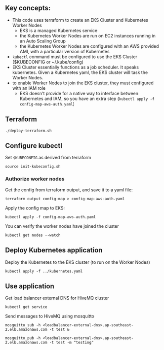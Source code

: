 ## Key concepts:

- This code uses terraform to create an EKS Cluster and Kubernetes Worker Nodes
    - EKS is a managed Kubernetes service
    - the Kubernetes Worker Nodes are run on EC2 instances running in an Auto Scaling Group
    - the Kubernetes Worker Nodes are configured with an AWS provided AMI, with a particular version of Kubernetes
- `kubectl` command must be configured to use the EKS Cluster ($KUBECONFIG or ~/.kube/config)
- EKS Cluster essentially functions as a job scheduler. It speaks kubernetes. Given a Kubernetes yaml, the EKS cluster will task the Worker Nodes.
- to enable Worker Nodes to join the EKS cluster, they must configured with an IAM role
    - EKS doesn't provide for a native way to interface between Kubernetes and IAM, so you have an extra step (`kubectl apply -f config-map-aws-auth.yaml`)


## Terraform

```
./deploy-terraform.sh
```

## Configure kubectl

Set `$KUBECONFIG` as derived from terraform

```
source init-kubeconfig.sh
```

### Authorize worker nodes

Get the config from terraform output, and save it to a yaml file:

```
terraform output config-map > config-map-aws-auth.yaml
```

Apply the config map to EKS:

```
kubectl apply -f config-map-aws-auth.yaml
```

You can verify the worker nodes have joined the cluster

```
kubectl get nodes --watch
```

## Deploy Kubernetes application

Deploy the Kubernetes to the EKS cluster (to run on the Worker Nodes)

```
kubectl apply -f ../kubernetes.yaml
```

## Use application

Get load balancer external DNS for HiveMQ cluster

```
kubectl get service
```

Send messages to HiveMQ using mosquitto

```
mosquitto_sub -h <loadbalancer-external-dns>.ap-southeast-2.elb.amazonaws.com -t test &

mosquitto_pub -h <loadbalancer-external-dns>.ap-southeast-2.elb.amazonaws.com -t test -m "testing"
```
